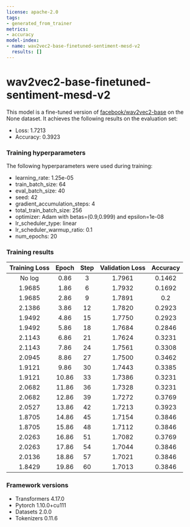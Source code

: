 ```yaml
---
license: apache-2.0
tags:
- generated_from_trainer
metrics:
- accuracy
model-index:
- name: wav2vec2-base-finetuned-sentiment-mesd-v2
  results: []
---
```


<!-- This model card has been generated automatically according to the information the Trainer had access to. You
should probably proofread and complete it, then remove this comment. -->

# wav2vec2-base-finetuned-sentiment-mesd-v2

This model is a fine-tuned version of [facebook/wav2vec2-base](https://huggingface.co/facebook/wav2vec2-base) on the None dataset.
It achieves the following results on the evaluation set:
- Loss: 1.7213
- Accuracy: 0.3923


### Training hyperparameters

The following hyperparameters were used during training:
- learning_rate: 1.25e-05
- train_batch_size: 64
- eval_batch_size: 40
- seed: 42
- gradient_accumulation_steps: 4
- total_train_batch_size: 256
- optimizer: Adam with betas=(0.9,0.999) and epsilon=1e-08
- lr_scheduler_type: linear
- lr_scheduler_warmup_ratio: 0.1
- num_epochs: 20

### Training results

| Training Loss | Epoch | Step | Validation Loss | Accuracy |
|:-------------:|:-----:|:----:|:---------------:|:--------:|
| No log        | 0.86  | 3    | 1.7961          | 0.1462   |
| 1.9685        | 1.86  | 6    | 1.7932          | 0.1692   |
| 1.9685        | 2.86  | 9    | 1.7891          | 0.2      |
| 2.1386        | 3.86  | 12   | 1.7820          | 0.2923   |
| 1.9492        | 4.86  | 15   | 1.7750          | 0.2923   |
| 1.9492        | 5.86  | 18   | 1.7684          | 0.2846   |
| 2.1143        | 6.86  | 21   | 1.7624          | 0.3231   |
| 2.1143        | 7.86  | 24   | 1.7561          | 0.3308   |
| 2.0945        | 8.86  | 27   | 1.7500          | 0.3462   |
| 1.9121        | 9.86  | 30   | 1.7443          | 0.3385   |
| 1.9121        | 10.86 | 33   | 1.7386          | 0.3231   |
| 2.0682        | 11.86 | 36   | 1.7328          | 0.3231   |
| 2.0682        | 12.86 | 39   | 1.7272          | 0.3769   |
| 2.0527        | 13.86 | 42   | 1.7213          | 0.3923   |
| 1.8705        | 14.86 | 45   | 1.7154          | 0.3846   |
| 1.8705        | 15.86 | 48   | 1.7112          | 0.3846   |
| 2.0263        | 16.86 | 51   | 1.7082          | 0.3769   |
| 2.0263        | 17.86 | 54   | 1.7044          | 0.3846   |
| 2.0136        | 18.86 | 57   | 1.7021          | 0.3846   |
| 1.8429        | 19.86 | 60   | 1.7013          | 0.3846   |


### Framework versions

- Transformers 4.17.0
- Pytorch 1.10.0+cu111
- Datasets 2.0.0
- Tokenizers 0.11.6
